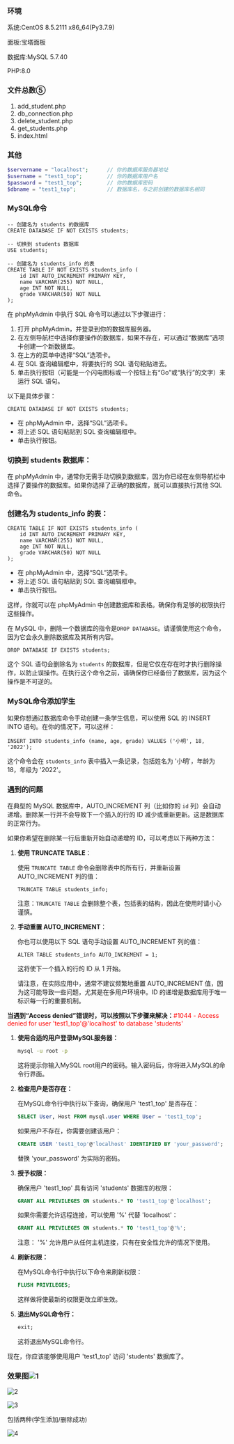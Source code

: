 ### 环境

系统:CentOS 8.5.2111 x86_64(Py3.7.9)

面板:宝塔面板

数据库:MySQL 5.7.40

PHP:8.0

### 文件总数⑤

1. add_student.php
2. db_connection.php
3. delete_student.php
4. get_students.php
5. index.html

### 其他

```php
$servername = "localhost";  	// 你的数据库服务器地址
$username = "test1_top";        // 你的数据库用户名
$password = "test1_top";        // 你的数据库密码
$dbname = "test1_top";          // 数据库名，与之前创建的数据库名相同
```

### MySQL命令

```mysql
-- 创建名为 students 的数据库
CREATE DATABASE IF NOT EXISTS students;

-- 切换到 students 数据库
USE students;

-- 创建名为 students_info 的表
CREATE TABLE IF NOT EXISTS students_info (
    id INT AUTO_INCREMENT PRIMARY KEY,
    name VARCHAR(255) NOT NULL,
    age INT NOT NULL,
    grade VARCHAR(50) NOT NULL
);
```

在 phpMyAdmin 中执行 SQL 命令可以通过以下步骤进行：

1. 打开 phpMyAdmin，并登录到你的数据库服务器。
2. 在左侧导航栏中选择你要操作的数据库，如果不存在，可以通过“数据库”选项卡创建一个新数据库。
3. 在上方的菜单中选择“SQL”选项卡。
4. 在 SQL 查询编辑框中，将要执行的 SQL 语句粘贴进去。
5. 单击执行按钮（可能是一个闪电图标或一个按钮上有“Go”或“执行”的文字）来运行 SQL 语句。

以下是具体步骤：

```mysql
CREATE DATABASE IF NOT EXISTS students;
```

- 在 phpMyAdmin 中，选择“SQL”选项卡。
- 将上述 SQL 语句粘贴到 SQL 查询编辑框中。
- 单击执行按钮。

### 切换到 students 数据库：

在 phpMyAdmin 中，通常你无需手动切换到数据库，因为你已经在左侧导航栏中选择了要操作的数据库。如果你选择了正确的数据库，就可以直接执行其他 SQL 命令。

### 创建名为 students_info 的表：

```mysql
CREATE TABLE IF NOT EXISTS students_info (
    id INT AUTO_INCREMENT PRIMARY KEY,
    name VARCHAR(255) NOT NULL,
    age INT NOT NULL,
    grade VARCHAR(50) NOT NULL
);
```

- 在 phpMyAdmin 中，选择“SQL”选项卡。
- 将上述 SQL 语句粘贴到 SQL 查询编辑框中。
- 单击执行按钮。

这样，你就可以在 phpMyAdmin 中创建数据库和表格。确保你有足够的权限执行这些操作。

在 MySQL 中，删除一个数据库的指令是`DROP DATABASE`。请谨慎使用这个命令，因为它会永久删除数据库及其所有内容。

```mysql
DROP DATABASE IF EXISTS students;
```

这个 SQL 语句会删除名为 `students` 的数据库，但是它仅在存在时才执行删除操作，以防止误操作。在执行这个命令之前，请确保你已经备份了数据库，因为这个操作是不可逆的。

### MySQL命令添加学生

如果你想通过数据库命令手动创建一条学生信息，可以使用 SQL 的 INSERT INTO 语句。在你的情况下，可以这样：

```mysql
INSERT INTO students_info (name, age, grade) VALUES ('小明', 18, '2022');
```

这个命令会在 `students_info` 表中插入一条记录，包括姓名为 '小明'，年龄为 18，年级为 '2022'。

### 遇到的问题

在典型的 MySQL 数据库中，AUTO_INCREMENT 列（比如你的 `id` 列）会自动递增。删除某一行并不会导致下一个插入的行的 ID 减少或重新更新。这是数据库的正常行为。

如果你希望在删除某一行后重新开始自动递增的 ID，可以考虑以下两种方法：

1. **使用 TRUNCATE TABLE**：

   使用 `TRUNCATE TABLE` 命令会删除表中的所有行，并重新设置 AUTO_INCREMENT 列的值：

   ```mysql
   TRUNCATE TABLE students_info;
   ```

   注意：`TRUNCATE TABLE` 会删除整个表，包括表的结构，因此在使用时请小心谨慎。

2. **手动重置 AUTO_INCREMENT**：

   你也可以使用以下 SQL 语句手动设置 AUTO_INCREMENT 列的值：

   ```mysql
   ALTER TABLE students_info AUTO_INCREMENT = 1;
   ```

   这将使下一个插入的行的 ID 从 1 开始。

   请注意，在实际应用中，通常不建议频繁地重置 AUTO_INCREMENT 值，因为这可能导致一些问题，尤其是在多用户环境中。ID 的递增是数据库用于唯一标识每一行的重要机制。

**当遇到“Access denied”错误时，可以按照以下步骤来解决：**<font color=red>\#1044 - Access denied for user 'test1_top'@'localhost' to database 'students'</font>

1. **使用合适的用户登录MySQL服务器：**

   ```bash
   mysql -u root -p
   ```
   这将提示你输入MySQL root用户的密码。输入密码后，你将进入MySQL的命令行界面。

2. **检查用户是否存在：**

   在MySQL命令行中执行以下查询，确保用户 'test1_top' 是否存在：

   ```sql
   SELECT User, Host FROM mysql.user WHERE User = 'test1_top';
   ```

   如果用户不存在，你需要创建该用户：

   ```sql
   CREATE USER 'test1_top'@'localhost' IDENTIFIED BY 'your_password';
   ```

   替换 'your_password' 为实际的密码。

3. **授予权限：**

   确保用户 'test1_top' 具有访问 'students' 数据库的权限：

   ```sql
   GRANT ALL PRIVILEGES ON students.* TO 'test1_top'@'localhost';
   ```

   如果你需要允许远程连接，可以使用 '%' 代替 'localhost'：

   ```sql
   GRANT ALL PRIVILEGES ON students.* TO 'test1_top'@'%';
   ```

   注意： '%' 允许用户从任何主机连接，只有在安全性允许的情况下使用。

4. **刷新权限：**

   在MySQL命令行中执行以下命令来刷新权限：

   ```sql
   FLUSH PRIVILEGES;
   ```

   这样做将使最新的权限更改立即生效。

5. **退出MySQL命令行：**

   ```sql
   exit;
   ```

   这将退出MySQL命令行。

现在，你应该能够使用用户 'test1_top' 访问 'students' 数据库了。

### 效果图![1](./README.assets/1.png)

![2](./README.assets/2.png)

![3](./README.assets/3.png)

包括两种(学生添加/删除成功)

![4](./README.assets/4.png)
